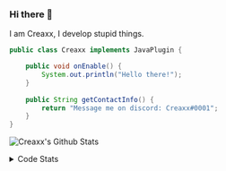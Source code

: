 ### Hi there 👋

I am Creaxx, I develop stupid things. 

```java
public class Creaxx implements JavaPlugin {

    public void onEnable() {
        System.out.println("Hello there!");
    }
    
    public String getContactInfo() {
        return "Message me on discord: Creaxx#0001";
    }
}
```

![Creaxx's Github Stats](https://github-readme-stats.vercel.app/api?username=CreaxxOG&show_icons=true&theme=dark&count_private=true)

<details>
  <summary>Code Stats</summary>

<!--START_SECTION:waka-->
![Code Time](http://img.shields.io/badge/Code%20Time-1%2C208%20hrs%2028%20mins-blue)

![Lines of code](https://img.shields.io/badge/From%20Hello%20World%20I%27ve%20Written-566.5%20thousand%20lines%20of%20code-blue)

**🐱 My GitHub Data** 

> 📦 66.3 kB Used in GitHub's Storage 
 > 
> 🏆 1,285 Contributions in the Year 2023
 > 
> 🚫 Not Opted to Hire
 > 
> 📜 4 Public Repositories 
 > 
> 🔑 2 Private Repositories 
 > 
**I'm an Early 🐤** 

```text
🌞 Morning                295 commits         ██░░░░░░░░░░░░░░░░░░░░░░░   07.24 % 
🌆 Daytime                1758 commits        ███████████░░░░░░░░░░░░░░   43.15 % 
🌃 Evening                1965 commits        ████████████░░░░░░░░░░░░░   48.23 % 
🌙 Night                  56 commits          ░░░░░░░░░░░░░░░░░░░░░░░░░   01.37 % 
```
📅 **I'm Most Productive on Saturday** 

```text
Monday                   513 commits         ███░░░░░░░░░░░░░░░░░░░░░░   12.59 % 
Tuesday                  531 commits         ███░░░░░░░░░░░░░░░░░░░░░░   13.03 % 
Wednesday                572 commits         ████░░░░░░░░░░░░░░░░░░░░░   14.04 % 
Thursday                 636 commits         ████░░░░░░░░░░░░░░░░░░░░░   15.61 % 
Friday                   363 commits         ██░░░░░░░░░░░░░░░░░░░░░░░   08.91 % 
Saturday                 781 commits         █████░░░░░░░░░░░░░░░░░░░░   19.17 % 
Sunday                   678 commits         ████░░░░░░░░░░░░░░░░░░░░░   16.64 % 
```


📊 **This Week I Spent My Time On** 

```text
💬 Programming Languages: 
Java                     33 hrs 9 mins       ████████████████████████░   96.03 % 
JSON                     38 mins             ░░░░░░░░░░░░░░░░░░░░░░░░░   01.84 % 
XML                      29 mins             ░░░░░░░░░░░░░░░░░░░░░░░░░   01.44 % 
YAML                     11 mins             ░░░░░░░░░░░░░░░░░░░░░░░░░   00.56 % 
GitIgnore file           1 min               ░░░░░░░░░░░░░░░░░░░░░░░░░   00.09 % 

🔥 Editors: 
IntelliJ                 34 hrs 32 mins      █████████████████████████   100.00 % 
```

**I Mostly Code in Java** 

```text
Java                     57 repos            ████████████████████░░░░░   81.43 % 
Kotlin                   8 repos             ███░░░░░░░░░░░░░░░░░░░░░░   11.43 % 
CSS                      2 repos             █░░░░░░░░░░░░░░░░░░░░░░░░   02.86 % 
TypeScript               2 repos             █░░░░░░░░░░░░░░░░░░░░░░░░   02.86 % 
EJS                      1 repo              ░░░░░░░░░░░░░░░░░░░░░░░░░   01.43 % 
```




 Last Updated on 18/04/2023 06:24:38 UTC
<!--END_SECTION:waka-->
</details>
